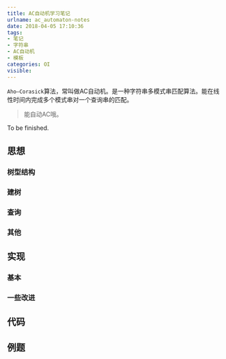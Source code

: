 ```yaml
---
title: AC自动机学习笔记
urlname: ac_automaton-notes
date: 2018-04-05 17:10:36
tags:
- 笔记
- 字符串
- AC自动机
- 模板
categories: OI
visible:
---
```



`Aho–Corasick`算法，常叫做AC自动机。是一种字符串多模式串匹配算法。能在线性时间内完成多个模式串对一个查询串的匹配。

> 能自动AC哦。

<!-- more -->

To be finished.

## 思想

### 树型结构

### 建树

### 查询

### 其他

## 实现

### 基本

### 一些改进

## 代码

## 例题
